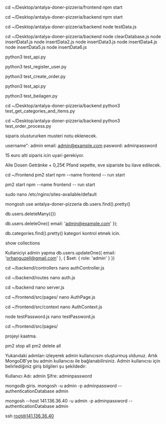 cd ~/Desktop/antalya-doner-pizzeria/frontend
npm start

cd ~/Desktop/antalya-doner-pizzeria/backend
npm start


cd ~/Desktop/antalya-doner-pizzeria/backend
node testData.js



cd ~/Desktop/antalya-doner-pizzeria/backend
node clearDatabase.js
node insertData1.js
node insertData2.js
node insertData3.js
node insertData4.js
node insertData5.js
node insertData6.js



python3 test_api.py

python3 test_register_user.py


python3 test_create_order.py

python3 test_api.py 

python3 test_beilagen.py

cd ~/Desktop/antalya-doner-pizzeria/backend
python3 test_get_categories_and_items.py


cd ~/Desktop/antalya-doner-pizzeria/backend
python3 test_order_process.py





siparis olustururken musteri notu eklenecek. 



username": admin
email: admin@example.com
pasword: adminpassword

15 euro alti siparis icin uyari gerekiyor. 

Alle Dosen Getränke + 0,25€ Pfand  sepette, eve sipariste bu ilave edilecek.








cd ~/frontend
pm2 start npm --name frontend -- run start



pm2 start npm --name frontend -- run start


sudo nano /etc/nginx/sites-available/default





mongosh
use antalya-doner-pizzeria
db.users.find().pretty()


db.users.deleteMany({})

db.users.deleteOne({ email: 'admin@example.com' });

db.categories.find().pretty()   kategori kontrol etmek icin. 

show collections

Kullaniciyi admin yapma 
db.users.updateOne({ email: 'orhanguzell@gmail.com' }, { $set: { role: 'admin' } })




cd ~/backend/controllers
nano authController.js


cd ~/backend/routes
nano auth.js

cd ~/backend
nano server.js


cd ~/frontend/src/pages/
nano AuthPage.js

cd ~/frontend/src/context
nano AuthContext.js






node testPassword.js
nano testPassword.js

cd ~/frontend/src/pages/


projeyi kaatma.

pm2 stop all
pm2 delete all


Yukarıdaki adımları izleyerek admin kullanıcısını oluşturmuş oldunuz. Artık MongoDB'ye bu admin kullanıcısı ile bağlanabilirsiniz. Admin kullanıcısı için belirlediğiniz giriş bilgileri şu şekildedir:

Kullanıcı Adı: admin
Şifre: adminpassword

 mongodb giris.
mongosh -u admin -p adminpassword --authenticationDatabase admin

mongosh --host 141.136.36.40 -u admin -p adminpassword --authenticationDatabase admin

ssh root@141.136.36.40


